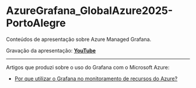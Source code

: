 # AzureGrafana_GlobalAzure2025-PortoAlegre
Conteúdos de apresentação sobre Azure Managed Grafana.

Gravação da apresentação: [**YouTube**](https://www.youtube.com/watch?v=E-QWOA0vS0Y)

---

Artigos que produzi sobre o uso do Grafana com o Microsoft Azure:
- [Por que utilizar o Grafana no monitoramento de recursos do Azure?](https://www.azurebrasil.cloud/grafana-monitoramento-azure/)
